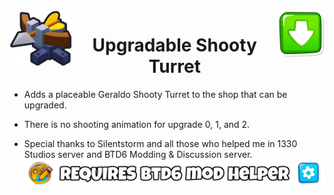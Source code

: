 <a href="https://github.com/hkarargi/UpgradableShootyTurret/releases/download/latest/UpgradableShootyTurret.dll">
    <img align="left" alt="ShootyTurret" height="90" src="ShootyTurret.png">
    <img align="right" alt="Download" height="75" src="https://raw.githubusercontent.com/gurrenm3/BTD-Mod-Helper/master/BloonsTD6%20Mod%20Helper/Resources/DownloadBtn.png">
</a>

<h1 align="center">Upgradable Shooty Turret</h1>

- Adds a placeable Geraldo Shooty Turret to the shop that can be upgraded.

- There is no shooting animation for upgrade 0, 1, and 2.

- Special thanks to Silentstorm and all those who helped me in 1330 Studios server and BTD6 Modding & Discussion server.
[![Requires BTD6 Mod Helper](https://raw.githubusercontent.com/gurrenm3/BTD-Mod-Helper/master/banner.png)](https://github.com/gurrenm3/BTD-Mod-Helper#readme)
